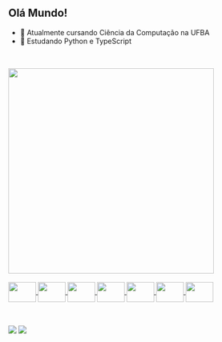 ## Olá Mundo!

- 🔭 Atualmente cursando Ciência da Computação na UFBA
- 🌱 Estudando Python e TypeScript

##
<br>
<div>
  <a href="https://github.com/joao0araujo">
  <img width="410em" src="https://github-readme-stats.vercel.app/api/top-langs/?username=joao0araujo&layout=compact&theme=dracula&custom_title=Linguagens">
</div>
    
<br> 
<div style="display: inline_block">
  <img align="center" width="55" height="40" src="https://cdn.jsdelivr.net/gh/devicons/devicon/icons/java/java-original.svg">
  <img align="center" width="55" height="40" src="https://cdn.jsdelivr.net/gh/devicons/devicon/icons/python/python-original.svg">
  <img align="center" width="55" height="40" src="https://cdn.jsdelivr.net/gh/devicons/devicon/icons/html5/html5-original.svg">
  <img align="center" width="55" height="40" src="https://cdn.jsdelivr.net/gh/devicons/devicon/icons/css3/css3-original.svg">
  <img align="center" width="55" height="40" src="https://cdn.jsdelivr.net/gh/devicons/devicon/icons/javascript/javascript-original.svg">
  <img align="center" width="55" height="40" src="https://cdn.jsdelivr.net/gh/devicons/devicon/icons/typescript/typescript-original.svg">
  <img align="center" width="55" height="40" src="https://cdn.jsdelivr.net/gh/devicons/devicon/icons/php/php-plain.svg">
</div>

##
<br>
<div>
  <a href="https://www.linkedin.com/in/joao-vitor-ara"> <img src="https://img.shields.io/badge/LinkedIn-0077B5?style=for-the-badge&logo=linkedin&logoColor=white"></a>
  <a href="mailto:araujo.vitor2018@gmail.com"> <img src="https://img.shields.io/badge/Gmail-D14836?style=for-the-badge&logo=gmail&logoColor=white"> </a>
</div>
